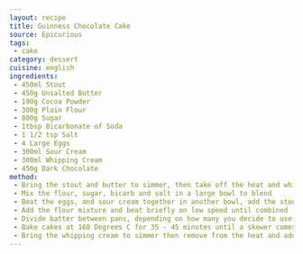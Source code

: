 ```yaml
---
layout: recipe
title: Guinness Chocolate Cake
source: Epicurious
tags:
 - cake
category: dessert
cuisine: english
ingredients:
 - 450ml Stout
 - 450g Unsalted Butter
 - 190g Cocoa Powder
 - 300g Plain Flour
 - 800g Sugar
 - 1tbsp Bicarbonate of Soda
 - 1 1/2 tsp Salt
 - 4 Large Eggs
 - 300ml Sour Cream
 - 300ml Whipping Cream
 - 450g Dark Chocolate
method:
 - Bring the stout and butter to simmer, then take off the heat and whisk in the cocoa powder
 - Mix the flour, sugar, bicarb and salt in a large bowl to blend
 - Beat the eggs, and sour cream together in another bowl, add the stout-chocolate mixture and beat just to combine
 - Add the flour mixture and beat briefly on low speed until combined
 - Divide batter between pans, depending on how many you decide to use
 - Bake cakes at 160 Degrees C for 35 - 45 minutes until a skewer comes out clean
 - Bring the whipping cream to simmer then remove from the heat and add the dark chocolate to make a ganache. Stir until smooth then either refrigerate and spread on the cakes or pour over whilst hot.
---
```

